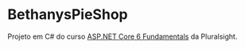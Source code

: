 # BethanysPieShop

Projeto em C# do curso [ASP.NET Core 6 Fundamentals](https://www.pluralsight.com/courses/asp-dot-net-core-6-fundamentals) da Pluralsight.

